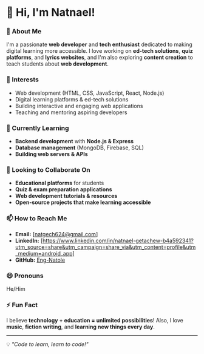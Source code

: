 # 👋 Hi, I'm Natnael!  

### 🚀 About Me  
I'm a passionate **web developer** and **tech enthusiast** dedicated to making digital learning more accessible. I love working on **ed-tech solutions**, **quiz platforms**, and **lyrics websites**, and I'm also exploring **content creation** to teach students about **web development**.  

### 👀 Interests  
- Web development (HTML, CSS, JavaScript, React, Node.js)  
- Digital learning platforms & ed-tech solutions  
- Building interactive and engaging web applications  
- Teaching and mentoring aspiring developers  

### 🌱 Currently Learning  
- **Backend development** with **Node.js & Express**  
- **Database management** (MongoDB, Firebase, SQL)  
- **Building web servers & APIs**  

### 💞️ Looking to Collaborate On  
- **Educational platforms** for students  
- **Quiz & exam preparation applications**  
- **Web development tutorials & resources**  
- **Open-source projects that make learning accessible**  

### 📫 How to Reach Me  
- **Email:** [natgech624@gmail.com]  
- **LinkedIn:** [https://www.linkedin.com/in/natnael-getachew-b4a592341?utm_source=share&utm_campaign=share_via&utm_content=profile&utm_medium=android_app]  
- **GitHub:** [Eng-Natole](https://github.com/Eng-Natole)  

### 😄 Pronouns  
He/Him  

### ⚡ Fun Fact  
I believe **technology + education = unlimited possibilities**! Also, I love **music**, **fiction writing**, and **learning new things every day**.  

---
💡 _"Code to learn, learn to code!"_  
